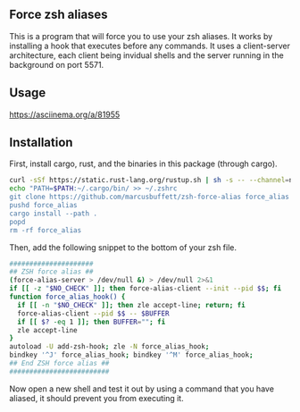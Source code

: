 ## Force zsh aliases

This is a program that will force you to use your zsh aliases. It works by installing a hook that executes before any commands. It uses a client-server architecture, each client being invidual shells and the server running in the background on port 5571.

## Usage

https://asciinema.org/a/81955

## Installation

First, install cargo, rust, and the binaries in this package (through cargo).
```bash
curl -sSf https://static.rust-lang.org/rustup.sh | sh -s -- --channel=nightly
echo "PATH=$PATH:~/.cargo/bin/ >> ~/.zshrc
git clone https://github.com/marcusbuffett/zsh-force-alias force_alias
pushd force_alias
cargo install --path .
popd
rm -rf force_alias
```

Then, add the following snippet to the bottom of your zsh file.

```bash
#####################
## ZSH force alias ##
(force-alias-server > /dev/null &) > /dev/null 2>&1
if [[ -z "$NO_CHECK" ]]; then force-alias-client --init --pid $$; fi
function force_alias_hook() {
  if [[ -n "$NO_CHECK" ]]; then zle accept-line; return; fi
  force-alias-client --pid $$ -- $BUFFER
  if [[ $? -eq 1 ]]; then BUFFER=""; fi
  zle accept-line
}
autoload -U add-zsh-hook; zle -N force_alias_hook;
bindkey '^J' force_alias_hook; bindkey '^M' force_alias_hook;
## End ZSH force alias ##
#########################
```

Now open a new shell and test it out by using a command that you have aliased, it should prevent you from executing it.
